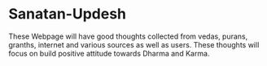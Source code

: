 # Sanatan-Updesh
These Webpage will have good thoughts collected from vedas, purans, granths, internet and various sources as well as users. These thoughts will focus on build positive attitude towards Dharma and Karma. 
